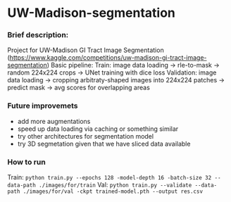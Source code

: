 # UW-Madison-segmentation
### Brief description:
Project for UW-Madison GI Tract Image Segmentation (https://www.kaggle.com/competitions/uw-madison-gi-tract-image-segmentation)
Basic pipeline:
Train: image data loading -> rle-to-mask -> random 224x224 crops -> UNet training with dice loss
Validation: image data loading -> cropping arbitraty-shaped images into 224x224 patches -> predict mask -> avg scores for overlapping areas

### Future improvemets
- add more augmentations
- speed up data loading via caching or something similar
- try other architectures for segmentation model
- try 3D segmetation given that we have sliced data available

### How to run
Train:
`python train.py --epochs 128 -model-depth 16 -batch-size 32 --data-path ./images/for/train`
Val:
`python train.py --validate --data-path ./images/for/val -ckpt trained-model.pth --output res.csv`
